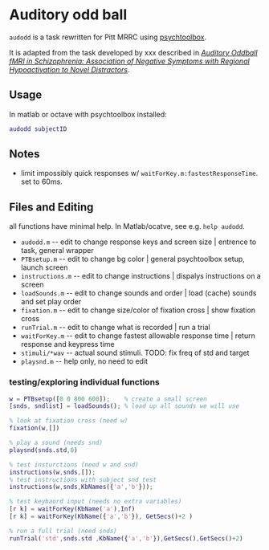 # Auditory odd ball
`audodd` is a task rewritten for Pitt MRRC using [psychtoolbox](http://psychtoolbox.org/).

It is adapted from the task developed by xxx described in *[Auditory Oddball fMRI in Schizophrenia: Association of Negative Symptoms with Regional Hypoactivation to Novel Distractors](https://doi.org/10.1007/s11682-008-9022-7)*.

## Usage

In matlab or octave with psychtoolbox installed:

```matlab
audodd subjectID
```

## Notes

* limit impossibly quick responses w/ `waitForKey.m:fastestResponseTime`. set to 60ms.

## Files and Editing

all functions have minimal help. In Matlab/ocatve, see e.g. `help audodd`.

* `audodd.m` -- edit to change response keys and screen size | entrence to task, general wrapper
* `PTBsetup.m` -- edit to change bg color | general psychtoolbox setup, launch screen
* `instructions.m` -- edit to change instructions | dispalys instructions on a screen
* `loadSounds.m`  -- edit to change sounds and order | load (cache) sounds and set play order
* `fixation.m`  -- edit to change size/color of fixation cross | show fixation cross
* `runTrial.m` -- edit to change what is recorded | run a trial 
* `waitForKey.m` -- edit to change fastest allowable response time | return response and keypress time
* `stimuli/*wav` -- actual sound stimuli. TODO: fix freq of std and target
* `playsnd.m`  -- help only, no need to edit

### testing/exploring individual functions

```matlab
w = PTBsetup([0 0 800 600]);    % create a small screen
[snds, sndlist] = loadSounds(); % load up all sounds we will use

% look at fixation cross (need w)
fixation(w,[])

% play a sound (needs snd)
playsnd(snds.std,0)

% test insturctions (need w and snd)
instructions(w,snds,[]);
% test instructions with subject snd test
instructions(w,snds,KbNames({'a','b'}));

% test keybaord input (needs no extra variables)
[r k] = waitForKey(KbName('a'),Inf)
[r k] = waitForKey(KbName({'a','b'}), GetSecs()+2 )

% run a full trial (need snds)
runTrial('std',snds.std ,KbName({'a','b'}),GetSecs(),GetSecs()+2)
```


